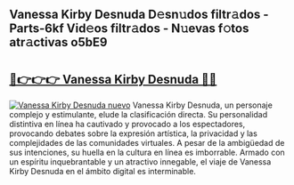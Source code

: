 ## Vanessa Kirby Desnuda D𝚎sn𝚞dos filtr𝚊dos - Parts-6kf Vid𝚎os filtr𝚊dos - N𝚞evas f𝚘tos atr𝚊ctivas o5bE9

# <h2><a href="http://mb6ov6a.tromn.icu/?c=Vanessa+Kirby+Desnuda">🔗👉👉👉 Vanessa Kirby Desnuda 🔗🔗</a></h2>

[![Vanessa Kirby Desnuda nuevo](https://i.imgur.com/pEAQMta.gif)](http://mb6ov6a.tromn.icu/?c=Vanessa+Kirby+Desnuda)
Vanessa Kirby Desnuda, un personaje complejo y estimulante, elude la clasificación directa. Su personalidad distintiva en línea ha cautivado y provocado a los espectadores, provocando debates sobre la expresión artística, la privacidad y las complejidades de las comunidades virtuales. A pesar de la ambigüedad de sus intenciones, su huella en la cultura en línea es imborrable. Armado con un espíritu inquebrantable y un atractivo innegable, el viaje de Vanessa Kirby Desnuda en el ámbito digital es interminable.
